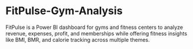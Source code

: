 # FitPulse-Gym-Analysis
FitPulse is a Power BI dashboard for gyms and fitness centers to analyze revenue, expenses, profit, and memberships while offering fitness insights like BMI, BMR, and calorie tracking across multiple themes.
